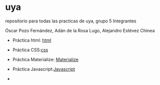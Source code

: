 # uya
repositorio para todas las practicas de uya, grupo 5
Integrantes

Óscar Pozo Fernández,
Adán de la Rosa Lugo,
Alejandro Estévez Chinea

- Práctica html: [html](https://github.com/alu0100909012/uya/blob/master/html/index.html)

- Práctica CSS:[css](https://github.com/alu0100909012/uya/tree/master/p2)

- Práctica Materialize: [Materialize](https://github.com/alu0100909012/uya/tree/master/materialize)
- Práctica Javascript:[Javascript](https://github.com/alu0100909012/uya/tree/master/javascript)
- 
